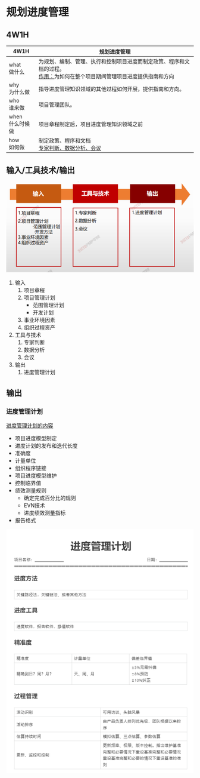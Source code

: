 # 规划进度管理

## 4W1H

| 4W1H                | 规划进度管理                                                 |
| ------------------- | ------------------------------------------------------------ |
| what<br/>做什么     | 为规划、编制、管理、执行和控制项目进度而制定政策、程序和文档的过程。<br><u>作用：</u>为如何在整个项目期间管理项目进度提供指南和方向 |
| why<br/>为什么做    | 指导进度管理知识领域的其他过程如何开展，提供指南和方向。     |
| who<br/>谁来做      | 项目管理团队。                                               |
| when<br/>什么时候做 | 项目章程制定后，项目进度管理知识领域之前                     |
| how<br/>如何做      | 制定政策、程序和文档<br><u>专家判断、数据分析、会议</u>      |

## 输入/工具技术/输出

![image-20210303210750214](assets/image-20210303210750214.png)

1. 输入
   1. 项目章程
   2. 项目管理计划
      - 范围管理计划
      - 开发计划
   3. 事业环境因素
   4. 组织过程资产
2. 工具与技术
   1. 专家判断
   2. 数据分析
   3. 会议
3. 输出
   1. 进度管理计划

## 输出

### 进度管理计划

<u>进度管理计划的内容</u>

- 项目进度模型制定
- 进度计划的发布和迭代长度
- 准确度
- 计量单位
- 组织程序链接
- 项目进度模型维护
- 控制临界值
- 绩效测量规则
  - 确定完成百分比的规则
  - EVN技术
  - 进度绩效测量指标
- 报告格式

![image-20210303212634997](assets/image-20210303212634997.png)